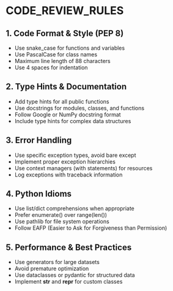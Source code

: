 # CODE_REVIEW_RULES

## 1. Code Format & Style (PEP 8)
   - Use snake_case for functions and variables
   - Use PascalCase for class names
   - Maximum line length of 88 characters
   - Use 4 spaces for indentation

## 2. Type Hints & Documentation
   - Add type hints for all public functions
   - Use docstrings for modules, classes, and functions
   - Follow Google or NumPy docstring format
   - Include type hints for complex data structures

## 3. Error Handling
   - Use specific exception types, avoid bare except
   - Implement proper exception hierarchies
   - Use context managers (with statements) for resources
   - Log exceptions with traceback information

## 4. Python Idioms
   - Use list/dict comprehensions when appropriate
   - Prefer enumerate() over range(len())
   - Use pathlib for file system operations
   - Follow EAFP (Easier to Ask for Forgiveness than Permission)

## 5. Performance & Best Practices
   - Use generators for large datasets
   - Avoid premature optimization
   - Use dataclasses or pydantic for structured data
   - Implement __str__ and __repr__ for custom classes
